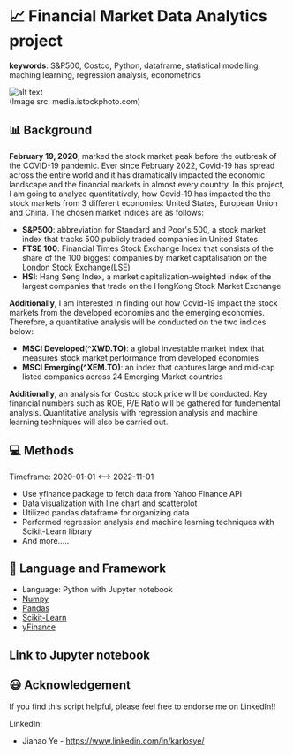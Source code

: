 
# :chart_with_upwards_trend: Financial Market Data Analytics project

**keywords**: S&P500, Costco, Python, dataframe, statistical modelling, maching learning, 
regression analysis, econometrics

![alt text](https://media.istockphoto.com/id/1369040410/photo/financial-static-analysis-online-trading-and-investment-growth-chart.jpg?b=1&s=170667a&w=0&k=20&c=xVhdeF0v7SqpCJ2tBLxQLs3Pc2xLoxfSEEje8bHMwIY=)
<br>
(Image src: media.istockphoto.com)

## :bar_chart: Background

**February 19, 2020**, 
marked the stock market peak before the outbreak of the COVID-19 pandemic.
Ever since February 2022, Covid-19 has spread across the entire world and
it has dramatically impacted the economic landscape and the financial markets in almost
every country. In this project, I am going to analyze quantitatively, how Covid-19 has impacted
the the stock markets from 3 different economies: United States, European Union and China. The chosen
market indices are as follows: 

- **S&P500**: abbreviation for Standard and Poor's 500, a stock market index that tracks 500 publicly traded companies in United States
- **FTSE 100**: Financial Times Stock Exchange Index that consists of the share of the 100 biggest companies by market capitalisation on the London Stock Exchange(LSE)
- **HSI**: Hang Seng Index, a market capitalization-weighted index of the largest companies that trade on the HongKong Stock Market Exchange

**Additionally**, I am interested in finding out how Covid-19 impact the stock markets from the developed economies and the emerging economies. Therefore, a quantitative analysis
will be conducted on the two indices below:

- **MSCI Developed(^XWD.TO)**: a global investable market index that measures stock market performance from developed economies
- **MSCI Emerging(^XEM.TO)**: an index that captures large and mid-cap listed companies across 24 Emerging Market countries

**Additionally**, an analysis for Costco stock price will be conducted. Key financial numbers such as ROE, P/E Ratio will be gathered for fundemental analysis. 
Quantitative analysis with regression analysis and machine learning techniques will also be carried out.

## :computer: Methods

Timeframe: 2020-01-01 <--> 2022-11-01

- Use yfinance package to fetch data from Yahoo Finance API
- Data visualization with line chart and scatterplot
- Utilized pandas dataframe for organizing data
- Performed regression analysis and machine learning techniques with Scikit-Learn library
- And more.....

## :memo: Language and Framework


- Language: Python with Jupyter notebook
- [Numpy](https://numpy.org/)
- [Pandas](https://pandas.pydata.org/)
- [Scikit-Learn](https://scikit-learn.org/stable/)
- [yFinance](https://pypi.org/project/yfinance/)

## Link to Jupyter notebook



## :smiley: Acknowledgement
If you find this script helpful, please feel free to endorse me on LinkedIn!!

LinkedIn:
- Jiahao Ye - https://www.linkedin.com/in/karlosye/
